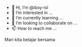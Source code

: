 - 👋 Hi, I’m @iboy-isl
- 👀 I’m interested in ...
- 🌱 I’m currently learning ...
- 💞️ I’m looking to collaborate on ...
- 📫 How to reach me ...

<!---
iboy-isl/iboy-isl is a ✨ special ✨ repository because its `README.md` (this file) appears on your GitHub profile.
You can click the Preview link to take a look at your changes.
--->
Mari kita belajar bersama 
